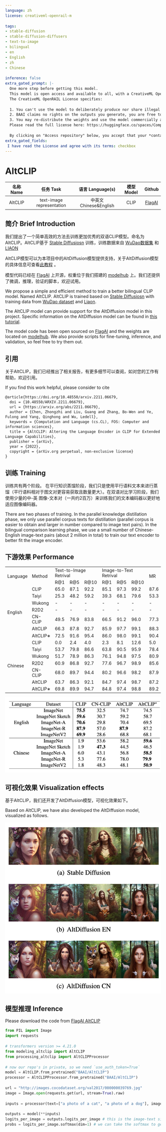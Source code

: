 ```yaml
---
language: zh
license: creativeml-openrail-m

tags:
- stable-diffusion
- stable-diffusion-diffusers
- text-to-image
- bilingual
- en
- English
- zh
- Chinese

inference: false
extra_gated_prompt: |-
  One more step before getting this model.
  This model is open access and available to all, with a CreativeML OpenRAIL-M license further specifying rights and usage.
  The CreativeML OpenRAIL License specifies: 

  1. You can't use the model to deliberately produce nor share illegal or harmful outputs or content 
  2. BAAI claims no rights on the outputs you generate, you are free to use them and are accountable for their use which must not go against the provisions set in the license
  3. You may re-distribute the weights and use the model commercially and/or as a service. If you do, please be aware you have to include the same use restrictions as the ones in the license and share a copy of the CreativeML OpenRAIL-M to all your users (please read the license entirely and carefully)
  Please read the full license here: https://huggingface.co/spaces/CompVis/stable-diffusion-license
  
  By clicking on "Access repository" below, you accept that your *contact information* (email address and username) can be shared with the model authors as well.
extra_gated_fields:
 I have read the License and agree with its terms: checkbox
---
```


# AltCLIP

|      名称 Name       |  任务 Task   |   语言 Language(s)    | 模型 Model | Github |
|:------------------:|:----------:|:-------------------:|:--------:|:------:|
| AltCLIP | text-image representation| 中英文 Chinese&English |   CLIP   |   [FlagAI](https://github.com/FlagAI-Open/FlagAI)   |

## 简介 Brief Introduction

我们提出了一个简单高效的方法去训练更加优秀的双语CLIP模型。命名为AltCLIP。AltCLIP基于 [Stable Diffusiosn](https://github.com/CompVis/stable-diffusion) 训练，训练数据来自 [WuDao数据集](https://data.baai.ac.cn/details/WuDaoCorporaText) 和 [LIAON](https://huggingface.co/datasets/ChristophSchuhmann/improved_aesthetics_6plus) 

AltCLIP模型可以为本项目中的AltDiffusion模型提供支持，关于AltDiffusion模型的具体信息可查看[此教程](https://github.com/FlagAI-Open/FlagAI/tree/master/examples/AltDiffusion/README.md) 。

模型代码已经在 [FlagAI](https://github.com/FlagAI-Open/FlagAI/tree/master/examples/AltCLIP) 上开源，权重位于我们搭建的 [modelhub](https://model.baai.ac.cn/model-detail/100075) 上。我们还提供了微调，推理，验证的脚本，欢迎试用。


We propose a simple and efficient method to train a better bilingual CLIP model. Named AltCLIP. AltCLIP is trained based on [Stable Diffusiosn](https://github.com/CompVis/stable-diffusion) with training data from [WuDao dataset](https://data.baai.ac.cn/details/WuDaoCorporaText) and [Liaon](https://huggingface.co/datasets/laion/laion2B-en).

The AltCLIP model can provide support for the AltDiffusion model in this project. Specific information on the AltDiffusion model can be found in [this tutorial](https://github.com/FlagAI-Open/FlagAI/tree/master/examples/AltDiffusion/README.md).

The model code has been open sourced on [FlagAI](https://github.com/FlagAI-Open/FlagAI/tree/master/examples/AltCLIP) and the weights are located on [modelhub](https://model.baai.ac.cn/model-detail/100075). We also provide scripts for fine-tuning, inference, and validation, so feel free to try them out.

## 引用
关于AltCLIP，我们已经推出了相关报告，有更多细节可以查阅，如对您的工作有帮助，欢迎引用。

If you find this work helpful, please consider to cite
```
@article{https://doi.org/10.48550/arxiv.2211.06679,
  doi = {10.48550/ARXIV.2211.06679},
  url = {https://arxiv.org/abs/2211.06679},
  author = {Chen, Zhongzhi and Liu, Guang and Zhang, Bo-Wen and Ye, Fulong and Yang, Qinghong and Wu, Ledell},
  keywords = {Computation and Language (cs.CL), FOS: Computer and information sciences},
  title = {AltCLIP: Altering the Language Encoder in CLIP for Extended Language Capabilities},
  publisher = {arXiv},
  year = {2022},
  copyright = {arXiv.org perpetual, non-exclusive license}
}
```

## 训练 Training

训练共有两个阶段。
在平行知识蒸馏阶段，我们只是使用平行语料文本来进行蒸馏（平行语料相对于图文对更容易获取且数量更大）。在双语对比学习阶段，我们使用少量的中-英 图像-文本对（一共约2百万）来训练我们的文本编码器以更好地适应图像编码器。

There are two phases of training.
In the parallel knowledge distillation phase, we only use parallel corpus texts for distillation (parallel corpus is easier to obtain and larger in number compared to image text pairs). In the bilingual comparison learning phase, we use a small number of Chinese-English image-text pairs (about 2 million in total) to train our text encoder to better fit the image encoder.



## 下游效果 Performance

<table>
   <tr>
      <td rowspan=2>Language</td>
      <td rowspan=2>Method</td>
      <td colspan=3>Text-to-Image Retrival</td>
      <td colspan=3>Image-to-Text Retrival</td>
      <td rowspan=2>MR</td>
   </tr>
   <tr>
      <td>R@1</td>
      <td>R@5</td>
      <td>R@10</td>
      <td>R@1</td>
      <td>R@5</td>
      <td>R@10</td>
   </tr>
   <tr>
      <td rowspan=7>English</td>
      <td>CLIP</td>
      <td>65.0 </td>
      <td>87.1 </td>
      <td>92.2 </td>
      <td>85.1 </td>
      <td>97.3 </td>
      <td>99.2 </td>
      <td>87.6 </td>
   </tr>
   <tr>
      <td>Taiyi</td>
      <td>25.3 </td>
      <td>48.2 </td>
      <td>59.2 </td>
      <td>39.3 </td>
      <td>68.1 </td>
      <td>79.6 </td>
      <td>53.3 </td>
   </tr>
   <tr>
      <td>Wukong</td>
      <td>-</td>
      <td>-</td>
      <td>-</td>
      <td>-</td>
      <td>-</td>
      <td>-</td>
      <td>-</td>
   </tr>
   <tr>
      <td>R2D2</td>
      <td>-</td>
      <td>-</td>
      <td>-</td>
      <td>-</td>
      <td>-</td>
      <td>-</td>
      <td>-</td>
   </tr>
   <tr>
      <td>CN-CLIP</td>
      <td>49.5 </td>
      <td>76.9 </td>
      <td>83.8 </td>
      <td>66.5 </td>
      <td>91.2 </td>
      <td>96.0 </td>
      <td>77.3 </td>
   </tr>
   <tr>
      <td>AltCLIP</td>
      <td>66.3 </td>
      <td>87.8 </td>
      <td>92.7 </td>
      <td>85.9 </td>
      <td>97.7 </td>
      <td>99.1 </td>
      <td>88.3 </td>
   </tr>
   <tr>
      <td>AltCLIP∗</td>
      <td>72.5 </td>
      <td>91.6 </td>
      <td>95.4 </td>
      <td>86.0 </td>
      <td>98.0 </td>
      <td>99.1 </td>
      <td>90.4 </td>
   </tr>
   <tr>
      <td rowspan=7>Chinese</td>
      <td>CLIP</td>
      <td>0.0 </td>
      <td>2.4 </td>
      <td>4.0 </td>
      <td>2.3 </td>
      <td>8.1 </td>
      <td>12.6 </td>
      <td>5.0 </td>
   </tr>
   <tr>
      <td>Taiyi</td>
      <td>53.7 </td>
      <td>79.8 </td>
      <td>86.6 </td>
      <td>63.8 </td>
      <td>90.5 </td>
      <td>95.9 </td>
      <td>78.4 </td>
   </tr>
   <tr>
      <td>Wukong</td>
      <td>51.7 </td>
      <td>78.9 </td>
      <td>86.3 </td>
      <td>76.1 </td>
      <td>94.8 </td>
      <td>97.5 </td>
      <td>80.9 </td>
   </tr>
   <tr>
      <td>R2D2</td>
      <td>60.9 </td>
      <td>86.8 </td>
      <td>92.7 </td>
      <td>77.6 </td>
      <td>96.7 </td>
      <td>98.9 </td>
      <td>85.6 </td>
   </tr>
   <tr>
      <td>CN-CLIP</td>
      <td>68.0 </td>
      <td>89.7 </td>
      <td>94.4 </td>
      <td>80.2 </td>
      <td>96.6 </td>
      <td>98.2 </td>
      <td>87.9 </td>
   </tr>
   <tr>
      <td>AltCLIP</td>
      <td>63.7 </td>
      <td>86.3 </td>
      <td>92.1 </td>
      <td>84.7 </td>
      <td>97.4 </td>
      <td>98.7 </td>
      <td>87.2 </td>
   </tr>
   <tr>
      <td>AltCLIP∗</td>
      <td>69.8 </td>
      <td>89.9 </td>
      <td>94.7 </td>
      <td>84.8 </td>
      <td>97.4 </td>
      <td>98.8 </td>
      <td>89.2 </td>
   </tr>
</table>

![image-20221111172255521](https://raw.githubusercontent.com/920232796/test/master/image.png)




## 可视化效果 Visualization effects

基于AltCLIP，我们还开发了AltDiffusion模型，可视化效果如下。

Based on AltCLIP, we have also developed the AltDiffusion model, visualized as follows.

![](https://raw.githubusercontent.com/920232796/test/master/image7.png)

## 模型推理 Inference
Please download the code from [FlagAI AltCLIP](https://github.com/FlagAI-Open/FlagAI/tree/master/examples/AltCLIP)
```python
from PIL import Image
import requests

# transformers version >= 4.21.0
from modeling_altclip import AltCLIP
from processing_altclip import AltCLIPProcessor

# now our repo's in private, so we need `use_auth_token=True`
model = AltCLIP.from_pretrained("BAAI/AltCLIP")
processor = AltCLIPProcessor.from_pretrained("BAAI/AltCLIP")

url = "http://images.cocodataset.org/val2017/000000039769.jpg"
image = Image.open(requests.get(url, stream=True).raw)

inputs = processor(text=["a photo of a cat", "a photo of a dog"], images=image, return_tensors="pt", padding=True)

outputs = model(**inputs)
logits_per_image = outputs.logits_per_image # this is the image-text similarity score
probs = logits_per_image.softmax(dim=1) # we can take the softmax to get the label probabilities
```


